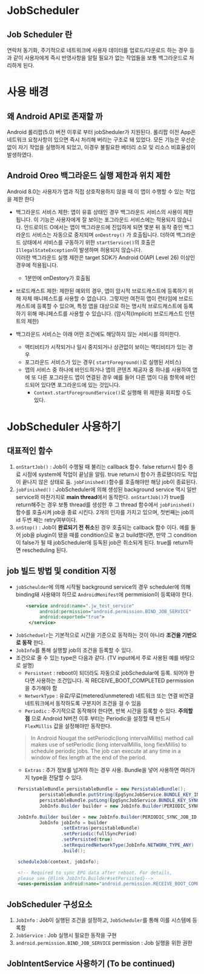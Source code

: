 JobScheduler
===
## Job Scheduler 란 
연락처 동기화, 주기적으로 네트워크에 사용자 데이터를 업로드/다운로드 하는 경우 등과 같이 사용자에게 즉시 반영사항을 알릴 필요가 없는 작업들을 보통 백그라운드로 처리하게 된다.


# 사용 배경
## 왜 Android API로 존재할 까
Android 롤리팝(5.0) 버전 이후로 부터 jobSheduler가 지원된다. 
롤리팝 이전 App은 네트워크 요청사항이 있으면 즉시 처리해 버리는 구조로 돼 있었다. 모든 기능은 우선순 없이 자기 작업을 실행하게 되었고, 이경우 불필요한 베터리 소모 및 리소스 비효율성이 발생하였다. 

## Android Oreo 백그라운드 실행 제한과 위치 제한
Android 8.0는 사용자가 앱과 직접 상호작용하지 않을 때 이 앱이 수행할 수 있는 작업을 제한 한다

* 백그라운드 서비스 제한: 앱이 유휴 상태인 경우 백그라운드 서비스의 사용이 제한됩니다. 이 기능은 사용자에게 잘 보이는 포그라운드 서비스에는 적용되지 않습니다.
안드로이드 O에서는 앱이 백그라운드에 진입하게 되면 몇분 뒤 동작 중인 백그라운드 서비스는 자동으로 중지되며 `onDestroy()` 가 호출됩니다. 더하여 백그라운드 상태에서 서비스를 구동하기 위한 
`startService()`의 호출은 `IllegalStateException`이 발생하며 허용되지 않습니다.	   
이러한 백그라운드 실행 제한은 target SDK가 Android O(API Level 26) 이상인 경우에 적용됩니다. 
    * 1분만에 onDestory가 호출됨

* 브로드캐스트 제한: 제한된 예외의 경우, 앱이 암시적 브로드캐스트에 등록하기 위해 자체 매니페스트를 사용할 수 없습니다. 
그렇지만 여전히 앱이 런타임에 브로드캐스트에 등록할 수 있으며, 특정 앱을 대상으로 하는 명시적 브로드캐스트에 등록하기 위해 매니페스트를 사용할 수 있습니다.
(암시적(Implicit) 브로드캐스트 인텐트의 제한)

* 백그라운드 서비스는 아래 어떤 조건에도 해당하지 않는 서비시를 의미한다.
    * 액티비티가 시작되거나 일시 중지되거나 상관없이 보이는 액티비티가 있는 경우
    * 포그라운드 서비스가 있는 경우( `startForeground()`로 실행된 서비스)
    * 앱의 서비스 중 하나에 바인드하거나 앱의 콘텐츠 제공자 중 하나를 사용하여 앱에 또 다른 포그라운드 앱이 연결된 경우 예를 들어 다른 앱이 다음 항목에 바인드되어 있다면 포그라운드에 있는 것입니다.
        * `Context.startForegroundService()`로 실행해 위 제한을 회피할 수도 있다.

# JobScheduler 사용하기
## 대표적인 함수
1. `onStartJob()` : Job이 수행될 때 불리는 callback 함수.
   false return시 함수 종료 시점에 system에 작업이 끝남을 알림.
   true return시 함수가 종료됐더라도 작업이 끝나지 않은 상태로 둠. `jobFinished()`함수를 호출해야만 해당 job이 종료된다.    
2. `jobFinished()` : JobScheduler에 의해 생성된 background service 역시 일반 service와 마찬가지로 **main thread**에서 동작한다. `onStartJob()`가 true를 return해주는 경우 보통
   thread를 생성한 후 그 thread 함수에서 `jobFinished()` 함수를 호출시켜 job을 종료 시킨다. 2개의 인자를 가지고 있으며, 첫번째는 job의 id 두번 째는 retry여부이다.    
3. `onStop()` : Job이 **완료되기 전 취소**된 경우 호출되는 callback 함수 이다. 예를 들어 job을 plugin이 됐을 때를 condition으로 놓고 build했다면, 만약 그 condition이 false가 될 때 jobScheduler에 등독된 job은 취소되게 된다. true를 return하면 rescheduling 된다. 

## job 빌드 방법 및 condition 지정
* `jobScheulder`에 의해 시작될 background service의 경우 scheduler에 의해 binding돼 사용돼야 하므로 `AndroidMenifest`에 permmision이 등록돼야 한다.
```xml
       <service android:name=".jw_test_service"
            android:permission="android.permission.BIND_JOB_SERVICE"
            android:exported="true">
        </service>
```
* `JobScheduelr`는 기본적으로 시간을 기준으로 동작하는 것이 아니라 **조건을 기반으로 동작** 한다. 
* `JobInfo`를 통해 실행할 job의 조건을 등록할 수 있다.
* 조건으로 줄 수 있는 type은 다음과 같다. (TV input에서 주로 사용된 예를 바탕으로 설명)
    - `Persistent` : reboot이 되더라도 자동으로 jobSchedular에 등록. 되어야 한다면 사용하는 조건입니다.
    꼭 RECEIVE_BOOT_COMPLETED permission을 추가해야 함
    - `NetworkType` : 유료/무료(metered/unmetered) 네트워크 또는 연결 비연결 네트워크에서 동작하도록 구분지어 조건을 걸 수 있음
    - `Periodic` : 주기적으로 동작해야 한다면, 반복 시간을 등록할 수 있다. **주의할 점** 으로 Android N버전 이후 부터는 Periodic을 설정할 때 반드시 `FlexMillis` 값을 설정해야만 동작한다.
    > In Android Nougat the setPeriodic(long intervalMillis) method call makes use of setPeriodic (long intervalMillis, long flexMillis) to schedule periodic jobs.
    > The job can execute at any time in a window of flex length at the end of the period.
    - `Extras` : 추가 정보를 넘겨야 하는 경우 사용. Bundle을 넣어 사용하면 여러가지 type을 전달할 수 있다.     

```java
    PersistableBundle persistableBundle = new PersistableBundle();
            persistableBundle.putString(EpgSyncJobService.BUNDLE_KEY_INPUT_ID, inputId);
            persistableBundle.putLong(EpgSyncJobService.BUNDLE_KEY_SYNC_PERIOD, syncDuration);
            JobInfo.Builder builder = new JobInfo.Builder(PERIODIC_SYNC_JOB_ID, jobServiceComponent);

    JobInfo.Builder builder = new JobInfo.Builder(PERIODIC_SYNC_JOB_ID, jobServiceComponent);
            JobInfo jobInfo = builder
                    .setExtras(persistableBundle)
                    .setPeriodic(fullSyncPeriod)
                    .setPersisted(true)
                    .setRequiredNetworkType(JobInfo.NETWORK_TYPE_ANY)
                    .build();

    scheduleJob(context, jobInfo);
```

```xml
    <!-- Required to sync EPG data after reboot. For details,
    please see {@link JobInfo.Builder#setPersisted}-->
    <uses-permission android:name="android.permission.RECEIVE_BOOT_COMPLETED"/>
```

## JobScheduler 구성요소
1. `JobInfo` : Job이 실행된 조건을 설정하고, `JobScheduler`를 통해 이를 시스템에 등록함
2. `JobService` : Job 실행시 필요한 동작을 구현
3. `android.permission.BIND_JOB_SERVICE` permission : Job 실행을 위한 권한

## JobIntentService 사용하기 (To be continued)
